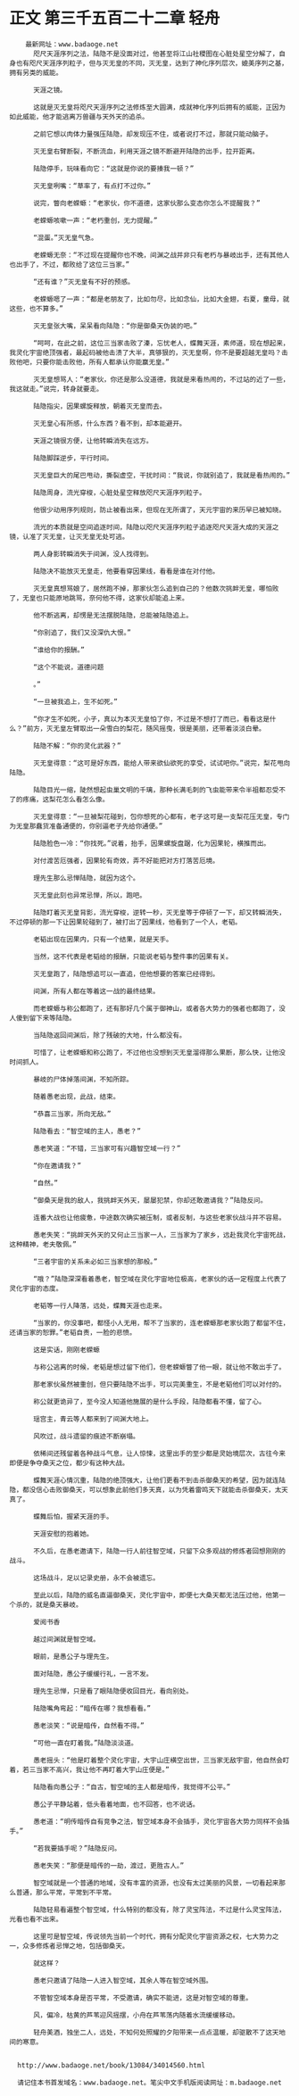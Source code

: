 # 正文 第三千五百二十二章 轻舟
        最新网址：www.badaoge.net
          咫尺天涯序列之法，陆隐不是没面对过，他甚至将江山社稷图在心脏处星空分解了，自身也有咫尺天涯序列粒子，但与灭无皇的不同，灭无皇，达到了神化序列层次，媲美序列之基，拥有另类的威能。
      
          天涯之镜。
      
          这就是灭无皇将咫尺天涯序列之法修炼至大圆满，成就神化序列后拥有的威能，正因为如此威能，他才能逃离万兽疆与天外天的追杀。
      
          之前它想以肉体力量强压陆隐，却发现压不住，或者说打不过，那就只能动脑子。
      
          灭无皇右臂断裂，不断流血，利用天涯之镜不断避开陆隐的出手，拉开距离。
      
          陆隐停手，玩味看向它：“这就是你说的要揍我一顿？”
      
          灭无皇咧嘴：“草率了，有点打不过你。”
      
          说完，瞥向老蝾螈：“老家伙，你不道德，这家伙那么变态你怎么不提醒我？”
      
          老蝾螈咳嗽一声：“老朽重创，无力提醒。”
      
          “混蛋。”灭无皇气急。
      
          老蝾螈无奈：“不过现在提醒你也不晚，间渊之战并非只有老朽与暴岐出手，还有其他人也出手了，不过，都败给了这位三当家。”
      
          “还有谁？”灭无皇有不好的预感。
      
          老蝾螈嗯了一声：“都是老朋友了，比如勿尽，比如念仙，比如大金翅，右夏，童母，就这些，也不算多。”
      
          灭无皇张大嘴，呆呆看向陆隐：“你是御桑天伪装的吧。”
      
          “呵呵，在此之前，这位三当家击败了溱，忘忧老人，蝶舞天涯，素师道，现在想起来，我灵化宇宙绝顶强者，最起码被他击溃了大半，真够狠的，灭无皇啊，你不是要超越无皇吗？击败他吧，只要你能击败他，所有人都承认你能赢无皇。”
      
          灭无皇想骂人：“老家伙，你还是那么没道德，我就是来看热闹的，不过站的近了一些，我这就走。”说完，转身就要走。
      
          陆隐指尖，因果螺旋释放，朝着灭无皇而去。
      
          灭无皇心有所感，什么东西？看不到，却本能避开。
      
          天涯之镜很方便，让他转瞬消失在远方。
      
          陆隐脚踩逆步，平行时间。
      
          灭无皇巨大的尾巴甩动，撕裂虚空，干扰时间：“我说，你就别追了，我就是看热闹的。”
      
          陆隐周身，流光穿梭，心脏处星空释放咫尺天涯序列粒子。
      
          他很少动用序列规则，防止被看出来，但现在无所谓了，天元宇宙的来历早已被知晓。
      
          流光的本质就是空间追逐时间，陆隐以咫尺天涯序列粒子追逐咫尺天涯大成的天涯之镜，认准了灭无皇，让灭无皇无处可逃。
      
          两人身影转瞬消失于间渊，没人找得到。
      
          陆隐决不能放灭无皇走，他要看穿因果线，看看是谁在对付他。
      
          灭无皇真想骂娘了，居然跑不掉，那家伙怎么追到自己的？他数次挑衅无皇，哪怕败了，无皇也只能原地跳骂，奈何他不得，这家伙却能追上来。
      
          他不断逃离，却愣是无法摆脱陆隐，总能被陆隐追上。
      
          “你别追了，我们又没深仇大恨。”
      
          “谁给你的报酬。”
      
          “这个不能说，道德问题
      
          。”
      
          “一旦被我追上，生不如死。”
      
          “你才生不如死，小子，真以为本灭无皇怕了你，不过是不想打了而已，看看这是什么？”前方，灭无皇左臂取出一朵雪白的梨花，随风摇曳，很是美丽，还带着淡淡白晕。
      
          陆隐不解：“你的灵化武器？”
      
          灭无皇得意：“这可是好东西，能给人带来欲仙欲死的享受，试试吧你。”说完，梨花甩向陆隐。
      
          陆隐目光一缩，陡然想起虫巢文明的千璃，那种长满毛刺的飞虫能带来令半祖都忍受不了的疼痛，这梨花怎么看怎么像。
      
          灭无皇得意：“一旦被梨花碰到，包你想死的心都有，老子这可是一支梨花压无皇，专门为无皇那蠢货准备通便的，你别逼老子先给你通便。”
      
          陆隐脸色一冷：“你找死。”说着，抬手，因果螺旋盘踞，化为因果轮，横推而出。
      
          对付渡苦厄强者，因果轮有奇效，弄不好能把对方打落苦厄境。
      
          理先生那么忌惮陆隐，就因为这个。
      
          灭无皇此刻也异常忌惮，所以，跑吧。
      
          陆隐盯着灭无皇背影，流光穿梭，逆转一秒，灭无皇等于停顿了一下，却又转瞬消失，不过停顿的那一下让因果轮碰到了，被打出了因果线，他看到了一个人，老韬。
      
          老韬出现在因果内，只有一个结果，就是天手。
      
          当然，这不代表是老韬给的报酬，只能说老韬与整件事的因果有关。
      
          灭无皇跑了，陆隐想追可以一直追，但他想要的答案已经得到。
      
          间渊，所有人都在等着这一战的最终结果。
      
          而老蝾螈与称公都跑了，还有那好几个属于御神山，或者各大势力的强者也都跑了，没人傻到留下来等陆隐。
      
          当陆隐返回间渊后，除了残破的大地，什么都没有。
      
          可惜了，让老蝾螈和称公跑了，不过他也没想到灭无皇溜得那么果断，那么快，让他没时间抓人。
      
          暴岐的尸体掉落间渊，不知所踪。
      
          随着愚老出现，此战，结束。
      
          “恭喜三当家，所向无敌。”
      
          陆隐看去：“智空域的主人，愚老？”
      
          愚老笑道：“不错，三当家可有兴趣智空域一行？”
      
          “你在邀请我？”
      
          “自然。”
      
          “御桑天是我的敌人，我挑衅天外天，屡屡犯禁，你却还敢邀请我？”陆隐反问。
      
          连番大战也让他疲惫，中途数次确实被压制，或者反制，与这些老家伙战斗并不容易。
      
          愚老失笑：“挑衅天外天的又何止三当家一人，三当家为了家乡，远赴我灵化宇宙死战，这种精神，老夫敬佩。”
      
          “三者宇宙的关系未必如三当家想的那般。”
      
          “哦？”陆隐深深看着愚老，智空域在灵化宇宙地位极高，老家伙的话一定程度上代表了灵化宇宙的态度。
      
          老韬等一行人降落，远处，蝶舞天涯也走来。
      
          “当家的，你没事吧，都怪小人无用，帮不了当家的，连老蝾螈那老家伙跑了都留不住，还请当家的恕罪。”老韬自责，一脸的悲愤。
      
          这是实话，刚刚老蝾螈
      
          与称公逃离的时候，老韬是想过留下他们，但老蝾螈瞥了他一眼，就让他不敢出手了。
      
          那老家伙虽然被重创，但只要陆隐不出手，可以完美重生，不是老韬他们可以对付的。
      
          称公就更诡异了，至今没人知道他施展的是什么手段，陆隐都看不懂，留了心。
      
          瑶宫主，青云等人都来到了间渊大地上。
      
          风吹过，战斗遗留的痕迹不断崩塌。
      
          依稀间还残留着各种战斗气息，让人惊悚，这里出手的至少都是灵始境层次，古往今来即便是争夺桑天之位，都少有这种大战。
      
          蝶舞天涯心情沉重，陆隐的绝顶强大，让他们更看不到击杀御桑天的希望，因为就连陆隐，都没信心击败御桑天，可以想象此前他们多天真，以为凭着雷鸣天下就能击杀御桑天，太天真了。
      
          蝶舞后怕，握紧天涯的手。
      
          天涯安慰的抱着她。
      
          不久后，在愚老邀请下，陆隐一行人前往智空域，只留下众多观战的修炼者回想刚刚的战斗。
      
          这场战斗，足以记录史册，永不会被遗忘。
      
          至此以后，陆隐的威名直逼御桑天，灵化宇宙中，即便七大桑天都无法压过他，他第一个杀的，就是桑天暴岐。
      
          爱阅书香
      
          越过间渊就是智空域。
      
          眼前，是愚公子与理先生。
      
          面对陆隐，愚公子缓缓行礼，一言不发。
      
          理先生忌惮，只是看了眼陆隐便收回目光，看向别处。
      
          陆隐嘴角弯起：“暗传在哪？我想看看。”
      
          愚老淡笑：“说是暗传，自然看不得。”
      
          “可他一直在盯着我。”陆隐淡淡道。
      
          愚老摇头：“他是盯着整个灵化宇宙，大宇山庄横空出世，三当家无敌宇宙，他自然会盯着，若三当家不高兴，我让他不再盯着大宇山庄便是。”
      
          陆隐看向愚公子：“自古，智空域的主人都是暗传，我觉得不公平。”
      
          愚公子平静站着，低头看着地面，也不回答，也不说话。
      
          愚老道：“明传暗传自有竞争之法，智空域本身不会插手，灵化宇宙各大势力同样不会插手。”
      
          “若我要插手呢？”陆隐反问。
      
          愚老失笑：“那便是暗传的一劫，渡过，更胜古人。”
      
          智空域就是一个普通的地域，没有丰富的资源，也没有太过美丽的风景，一切看起来那么普通，那么平常，平常到不平常。
      
          陆隐轻易看遍整个智空域，什么特别的都没有，除了灵宝阵法，不过是什么灵宝阵法，光看也看不出来。
      
          这里可是智空域，传说领先当前一个时代，拥有分配灵化宇宙资源之权，七大势力之一，众多修炼者忌惮之地，包括御桑天。
      
          就这样？
      
          愚老只邀请了陆隐一人进入智空域，其余人等在智空域外围。
      
          不管智空域本身是否平常，不受邀请，确实不能进，这是对智空域的尊重。
      
          风，偏冷，枯黄的芦苇迎风摇摆，小舟在芦苇荡内随着水流缓缓移动。
      
          轻舟美酒，独坐二人，远处，不知何处照耀的夕阳带来一点点温暖，却驱散不了这天地间的寒意。
      
      
      http://www.badaoge.net/book/13084/34014560.html
      
      请记住本书首发域名：www.badaoge.net。笔尖中文手机版阅读网址：m.badaoge.net